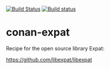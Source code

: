 [![Build Status](https://travis-ci.org/piponazo/conan-expat.svg?branch=master)](https://travis-ci.org/piponazo/conan-expat)
[![Build status](https://ci.appveyor.com/api/projects/status/03hi3vcjs3vemupq?svg=true)](https://ci.appveyor.com/project/piponazo/conan-expat)

# conan-expat
Recipe for the open source library Expat:

https://github.com/libexpat/libexpat

